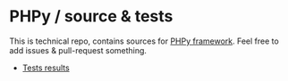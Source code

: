 # PHPy / source & tests
This is technical repo, contains sources for [PHPy framework](https://github.com/mrcrypster/phpy).
Feel free to add issues & pull-request something.

- [Tests results](/tests.md)

